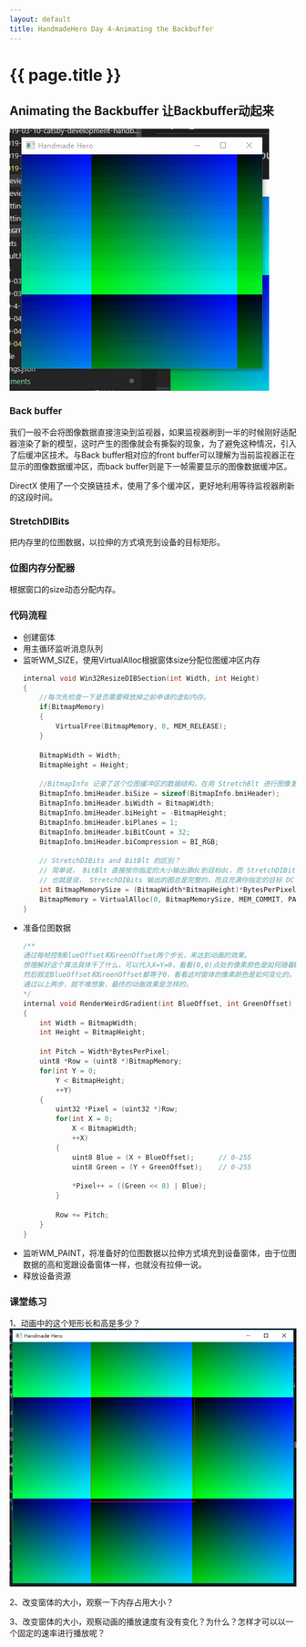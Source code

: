 ```yaml
---
layout: default
title: HandmadeHero Day 4-Animating the Backbuffer
---
```


{{ page.title }}
================

## Animating the Backbuffer 让Backbuffer动起来  
![](/images/24.gif)
### Back buffer  
 
我们一般不会将图像数据直接渲染到监视器，如果监视器刷到一半的时候刚好适配器渲染了新的模型，这时产生的图像就会有撕裂的现象，为了避免这种情况，引入了后缓冲区技术。与Back buffer相对应的front buffer可以理解为当前监视器正在显示的图像数据缓冲区，而back buffer则是下一帧需要显示的图像数据缓冲区。

DirectX 使用了一个交换链技术，使用了多个缓冲区，更好地利用等待监视器刷新的这段时间。

### StretchDIBits

把内存里的位图数据，以拉伸的方式填充到设备的目标矩形。

### 位图内存分配器

根据窗口的size动态分配内存。

### 代码流程

* 创建窗体  
* 用主循环监听消息队列  
* 监听WM_SIZE，使用VirtualAlloc根据窗体size分配位图缓冲区内存  
	``` cpp
	internal void Win32ResizeDIBSection(int Width, int Height)
	{
		//每次先检查一下是否需要释放掉之前申请的虚拟内存。
		if(BitmapMemory)
		{
			VirtualFree(BitmapMemory, 0, MEM_RELEASE);
		}

		BitmapWidth = Width;
		BitmapHeight = Height;
		
		//BitmapInfo 记录了这个位图缓冲区的数据结构，在用 StretchBlt 进行图像复制的时候，需要传入BitmapInfo参数。
		BitmapInfo.bmiHeader.biSize = sizeof(BitmapInfo.bmiHeader);
		BitmapInfo.bmiHeader.biWidth = BitmapWidth;
		BitmapInfo.bmiHeader.biHeight = -BitmapHeight;
		BitmapInfo.bmiHeader.biPlanes = 1;
		BitmapInfo.bmiHeader.biBitCount = 32;
		BitmapInfo.bmiHeader.biCompression = BI_RGB;

		// StretchDIBits and BitBlt 的区别？
		// 简单说， BitBlt 直接按你指定的大小输出源dc到目标dc，而 StretchDIBits 会调整你源 DC 大小，使之适应你所指定的目标 DC 大小，再输出。
		// 也就是说， StretchDIBits 输出的图总是完整的，而且充满你指定的目标 DC 区域，而 BitBlt 则可能输出的图是不完整的，也可能无法充满目标 DC 制定区域。
		int BitmapMemorySize = (BitmapWidth*BitmapHeight)*BytesPerPixel;
		BitmapMemory = VirtualAlloc(0, BitmapMemorySize, MEM_COMMIT, PAGE_READWRITE);
	}
	```
* 准备位图数据  
	``` cpp
	/**
	通过每帧控制BlueOffset和GreenOffset两个步长，来达到动画的效果。
	想理解好这个算法具体干了什么，可以代入X=Y=0，看看(0,0)点处的像素颜色是如何随着BlueOffset和GreenOffset进行变化的。
	然后假定BlueOffset和GreenOffset都等于0，看看这时窗体的像素颜色是如何变化的。
	通过以上两步，就不难想象，最终的动画效果是怎样的。
	*/
	internal void RenderWeirdGradient(int BlueOffset, int GreenOffset)
	{
		int Width = BitmapWidth;
		int Height = BitmapHeight;

		int Pitch = Width*BytesPerPixel;
		uint8 *Row = (uint8 *)BitmapMemory;
		for(int Y = 0;
			Y < BitmapHeight;
			++Y)
		{
			uint32 *Pixel = (uint32 *)Row;
			for(int X = 0;
				X < BitmapWidth;
				++X)
			{
				uint8 Blue = (X + BlueOffset);		// 0-255
				uint8 Green = (Y + GreenOffset);	// 0-255
				
				*Pixel++ = ((Green << 8) | Blue);
			}

			Row += Pitch;
		}
	}
	```
* 监听WM_PAINT，将准备好的位图数据以拉伸方式填充到设备窗体，由于位图数据的高和宽跟设备窗体一样，也就没有拉伸一说。
* 释放设备资源

### 课堂练习

1、动画中的这个矩形长和高是多少？  
	![](/images/2019-04-29-13-12-58.png)

2、改变窗体的大小，观察一下内存占用大小？

3、改变窗体的大小，观察动画的播放速度有没有变化？为什么？怎样才可以以一个固定的速率进行播放呢？



